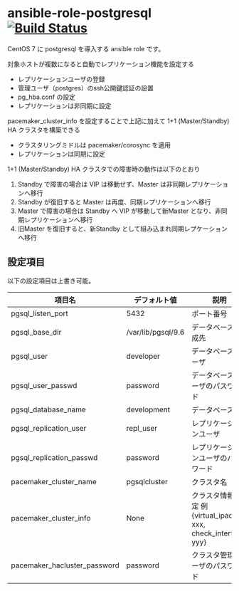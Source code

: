 # ansible-role-postgresql [![Build Status](https://travis-ci.org/izumimatsuo/ansible-role-postgresql.svg?branch=master)](https://travis-ci.org/izumimatsuo/ansible-role-postgresql)

CentOS 7 に postgresql を導入する ansible role です。

対象ホストが複数になると自動でレプリケーション機能を設定する

- レプリケーションユーザの登録
- 管理ユーザ（postgres）のssh公開鍵認証の設置
- pg_hba.conf の設定
- レプリケーションは非同期に設定

pacemaker_cluster_info を設定することで上記に加えて 1+1 (Master/Standby) HA クラスタを構築できる

- クラスタリングミドルは pacemaker/corosync を適用
- レプリケーションは同期に設定

1+1 (Master/Standby) HA クラスタでの障害時の動作は以下のとおり

1. Standby で障害の場合は VIP は移動せず、Master は非同期レプリケーションへ移行
1. Standby が復旧すると Master は再度、同期レプリケーションへ移行
1. Master で障害の場合は Standby へ VIP が移動して新Master となり、非同期レプリケーションへ移行
1. 旧Master を復旧すると、新Standby として組み込まれ同期レプケーションへ移行

## 設定項目

以下の設定項目は上書き可能。

| 項目名                   | デフォルト値 | 説明       |
| ------------------------ | ------------ | ---------- |
| pgsql_listen_port        | 5432         | ポート番号 |
| pgsql_base_dir           | /var/lib/pgsql/9.6 | データベース作成先 |
| pgsql_user               | developer    | データベースユーザ |
| pgsql_user_passwd        | password     | データベースユーザのパスワード |
| pgsql_database_name      | development  | データベース名 |
| pgsql_replication_user   | repl_user    | レプリケーションユーザ |
| pgsql_replication_passwd | password     | レプリケーションユーザのパスワード |
| pacemaker_cluster_name   | pgsqlcluster | クラスタ名 |
| pacemaker_cluster_info   | None         | クラスタ情報設定 例 {virtual_ipaddr: xxx, check_interface: yyy} |
| pacemaker_hacluster_password | password | クラスタ管理ユーザのパスワード |

